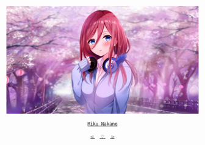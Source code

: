 
<div align="center">

 

 [![@ikx7a](https://github.com/ikx7a/Waifu/blob/main/Resources/Miku%20Nakano.png)](https://github.com/ikx7a)


  <a href="https://anilist.co/character/126373/Miku-Nakano"> `Miku Nakano` </a>



<a href="https://github.com/ikx7a/Waifu/tree/main/Marin%20Kitagawa"> `◁` </a>ㅤ<a href="https://github.com/ikx7a/Waifu"> `♡` </a>ㅤ<a href="https://github.com/ikx7a/Waifu/tree/main/Shikimori%20San"> `▷` </a>

</div>
